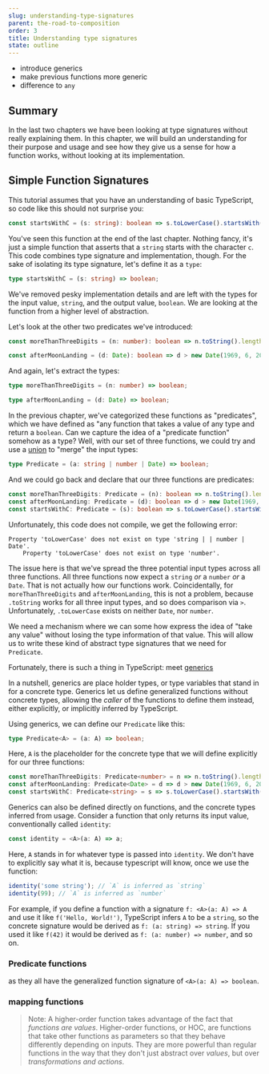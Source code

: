 ```yaml
---
slug: understanding-type-signatures
parent: the-road-to-composition
order: 3
title: Understanding type signatures
state: outline
---
```


* introduce generics
* make previous functions more generic
* difference to `any`

## Summary

In the last two chapters we have been looking at type signatures without really
explaining them. In this chapter, we will build an understanding for their
purpose and usage and see how they give us a sense for how a function
works, without looking at its implementation.

## Simple Function Signatures

This tutorial assumes that you have an understanding of basic TypeScript,
so code like this should not surprise you:

```typescript
const startsWithC = (s: string): boolean => s.toLowerCase().startsWith('c');
```

You've seen this function at the end of the last chapter.  Nothing fancy, it's
just a simple function that asserts that a `string` starts with the character
`c`. This code combines type signature and implementation, though. For the sake
of isolating its type signature, let's define it as a `type`:

```typescript
type startsWithC = (s: string) => boolean;
```

We've removed pesky implementation details and are left with the types for the
input value, `string`, and the output value, `boolean`. We are looking at the
function from a higher level of abstraction.

Let's look at the other two predicates we've introduced:

```typescript
const moreThanThreeDigits = (n: number): boolean => n.toString().length > 3;

const afterMoonLanding = (d: Date): boolean => d > new Date(1969, 6, 20);
```

And again, let's extract the types:

```typescript
type moreThanThreeDigits = (n: number) => boolean;

type afterMoonLanding = (d: Date) => boolean;
```

In the previous chapter, we've categorized these functions as "predicates",
which we have defined as "any function that takes a value of any type and
return a `boolean`. Can we capture the idea of a "predicate function" somehow
as a type? Well, with our set of three functions, we could try and use a
[union](https://www.typescriptlang.org/docs/handbook/advanced-types.html#union-types)
to "merge" the input types:

```typescript
type Predicate = (a: string | number | Date) => boolean;
```

And we could go back and declare that our three functions are predicates:

```typescript
const moreThanThreeDigits: Predicate = (n): boolean => n.toString().length > 3;
const afterMoonLanding: Predicate = (d): boolean => d > new Date(1969, 6, 20);
const startsWithC: Predicate = (s): boolean => s.toLowerCase().startsWith('c');
```

Unfortunately, this code does not compile, we get the following error:

```
Property 'toLowerCase' does not exist on type 'string | | number | Date'.
    Property 'toLowerCase' does not exist on type 'number'.
```

The issue here is that we've spread the three potential input types across all
three functions.  All three functions now expect a `string` _or_ a `number`
_or_ a `Date`. That is not actually how our functions work. Coincidentally, for
`moreThanThreeDigits` and `afterMoonLanding`, this is not a problem, because
`.toString` works for all three input types, and so does comparison via `>`.
Unfortunately, `.toLowerCase` exists on neither `Date`, nor `number`.

We need a mechanism where we can some how express the idea of "take any value"
without losing the type information of that value. This will allow us to write
these kind of abstract type signatures that we need for `Predicate`.

Fortunately, there is such a thing in TypeScript: meet [generics](http://www.typescriptlang.org/docs/handbook/generics.html)

In a nutshell, generics are place holder types, or type variables that stand in
for a concrete type. Generics let us define generalized functions without
concrete types, allowing the _caller_ of the functions to define them
instead, either explicitly, or implicitly inferred by TypeScript.

Using generics, we can define our `Predicate` like this:

```typescript
type Predicate<A> = (a: A) => boolean;
```

Here, `A` is the placeholder for the concrete type that we will define
explicitly for our three functions:

```typescript
const moreThanThreeDigits: Predicate<number> = n => n.toString().length > 3;
const afterMoonLanding: Predicate<Date> = d => d > new Date(1969, 6, 20);
const startsWithC: Predicate<string> = s => s.toLowerCase().startsWith('c');
```

Generics can also be defined directly on functions, and the concrete types
inferred from usage. Consider a function that only returns its input value,
conventionally called `identity`:

```typescript
const identity = <A>(a: A) => a;
```

Here, `A` stands in for whatever type is passed into `identity`. We don't have
to explicitly say what it is, because typescript will know, once we use the
function:

```typescript
identity('some string'); // `A` is inferred as `string`
identity(99); // `A` is inferred as `number`
```

For example, if you define a
function with a signature `f: <A>(a: A) => A` and use it like `f('Hello,
World!')`, TypeScript infers `A` to be a `string`, so the concrete signature
would be derived as `f: (a: string) => string`. If you used it like `f(42)` it
would be derived as `f: (a: number) => number`, and so on.

### Predicate functions

as they all have the generalized function signature of `<A>(a: A) => boolean`.

### mapping functions

> Note: A higher-order function takes advantage of the fact that _functions are values_.
Higher-order functions, or HOC, are functions that take other functions as
parameters so that they behave differently depending on inputs. They are
more powerful than regular functions in the way that they don't just abstract
over _values_, but over _transformations and actions_.
